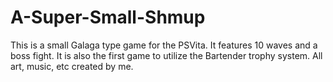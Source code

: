 # A-Super-Small-Shmup
This is a small Galaga type game for the PSVita. It features 10 waves and a boss fight. It is also the first game to utilize the Bartender trophy system. All art, music, etc created by me.
